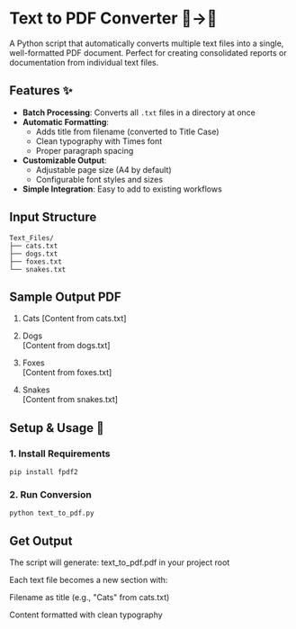 # Text to PDF Converter 📝→📄

A Python script that automatically converts multiple text files into a single, well-formatted PDF document. Perfect for creating consolidated reports or documentation from individual text files.

## Features ✨

- **Batch Processing**: Converts all `.txt` files in a directory at once
- **Automatic Formatting**:
  - Adds title from filename (converted to Title Case)
  - Clean typography with Times font
  - Proper paragraph spacing
- **Customizable Output**:
  - Adjustable page size (A4 by default)
  - Configurable font styles and sizes
- **Simple Integration**: Easy to add to existing workflows

## Input Structure
    Text_Files/
    ├── cats.txt
    ├── dogs.txt
    ├── foxes.txt
    └── snakes.txt

## Sample Output PDF
1. Cats
[Content from cats.txt]

2. Dogs  
[Content from dogs.txt]

3. Foxes  
[Content from foxes.txt]

4. Snakes  
[Content from snakes.txt]

## Setup & Usage 🚀

### 1. Install Requirements
```
pip install fpdf2
```
### 2. Run Conversion
```
python text_to_pdf.py
```

## Get Output
The script will generate:
text_to_pdf.pdf in your project root

Each text file becomes a new section with:

Filename as title (e.g., "Cats" from cats.txt)

Content formatted with clean typography